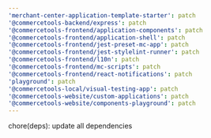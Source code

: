 ```yaml
---
'merchant-center-application-template-starter': patch
'@commercetools-backend/express': patch
'@commercetools-frontend/application-components': patch
'@commercetools-frontend/application-shell': patch
'@commercetools-frontend/jest-preset-mc-app': patch
'@commercetools-frontend/jest-stylelint-runner': patch
'@commercetools-frontend/l10n': patch
'@commercetools-frontend/mc-scripts': patch
'@commercetools-frontend/react-notifications': patch
'playground': patch
'@commercetools-local/visual-testing-app': patch
'@commercetools-website/custom-applications': patch
'@commercetools-website/components-playground': patch
---
```


chore(deps): update all dependencies
